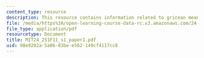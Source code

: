 ```yaml
---
content_type: resource
description: This resource contains information related to gricean meaning.
file: /media/https%3A/open-learning-course-data-rc.s3.amazonaws.com/24-251-introduction-to-philosophy-of-language-fall-2011/98e9202a5a0683bee562149cf4117cc8_MIT24_251F11_s1_paper1.pdf
file_type: application/pdf
resourcetype: Document
title: MIT24_251F11_s1_paper1.pdf
uid: 98e9202a-5a06-83be-e562-149cf4117cc8
---
```

